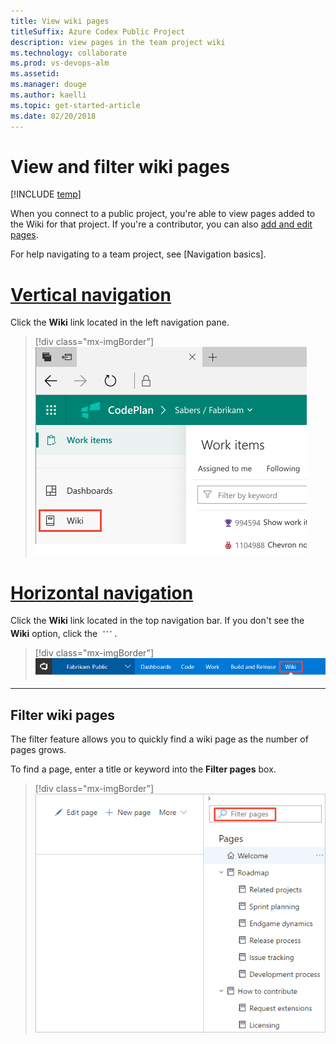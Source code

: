 ```yaml
---
title: View wiki pages
titleSuffix: Azure Codex Public Project
description: view pages in the team project wiki 
ms.technology: collaborate
ms.prod: vs-devops-alm
ms.assetid:  
ms.manager: douge
ms.author: kaelli
ms.topic: get-started-article 
ms.date: 02/20/2018
---
```



# View and filter wiki pages 

[!INCLUDE [temp](_shared/version-public-projects.md)] 

When you connect to a public project, you're able to view pages added to the Wiki for that project. If you're a contributor, you can also [add and edit pages](../../collaborate/add-edit-wiki.md).  

For help navigating to a team project, see [Navigation basics]. 

# [Vertical navigation](#tab/vertical) 

Click the **Wiki** link located in the left navigation pane.

> [!div class="mx-imgBorder"]
![Wiki link, horizontal navigation](_img/view-wiki-vertical.png) 

# [Horizontal navigation](#tab/horizontal) 

Click the **Wiki** link located in the top navigation bar.  If you don't see the **Wiki** option, click the ![actions icon](../../_img/icons/actions-icon.png).

> [!div class="mx-imgBorder"]
![Wiki link, horizontal navigation](_img/view-wiki-horizontal.png)

---

## Filter wiki pages

The filter feature allows you to quickly find a wiki page as the number of pages grows. 

To find a page, enter a title or keyword into the **Filter pages** box.   
 
> [!div class="mx-imgBorder"]
![Filter Wiki pages](../../collaborate/_img/wiki/filter-box.png)


